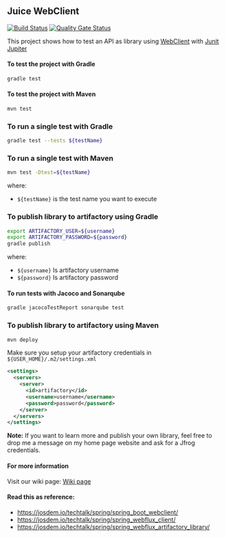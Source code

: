 Juice WebClient
----------------------------------------

[![Build Status](https://app.travis-ci.com/josdem/juice-webclient.svg?branch=master)](https://app.travis-ci.com/josdem/juice-webclient)
[![Quality Gate Status](https://sonar.josdem.io/api/project_badges/measure?project=com.josdem.jugoterapia.webclient%3Ajuice-webclient&metric=alert_status)](https://sonar.josdem.io/dashboard?id=com.josdem.jugoterapia.webclient%3Ajuice-webclient)

This project shows how to test an API as library using [WebClient](https://docs.spring.io/spring-boot/docs/2.0.3.RELEASE/reference/html/boot-features-webclient.html) with [Junit Jupiter](https://junit.org/junit5/docs/current/user-guide/)

#### To test the project with Gradle

```bash
gradle test
```

#### To test the project with Maven

```bash
mvn test
```

### To run a single test with Gradle

```bash
gradle test --tests ${testName}
```

### To run a single test with Maven

```bash
mvn test -Dtest=${testName}
```

where:

- `${testName}` is the test name you want to execute

### To publish library to artifactory using Gradle

```bash
export ARTIFACTORY_USER=${username}
export ARTIFACTORY_PASSWORD=${password}
gradle publish
```

where:

- `${username}` Is artifactory username
- `${password}` Is artifactory password

#### To run tests with Jacoco and Sonarqube

```bash
gradle jacocoTestReport sonarqube test
```

### To publish library to artifactory using Maven

```bash
mvn deploy
```

Make sure you setup your artifactory credentials in `${USER_HOME}/.m2/settings.xml`

```xml
<settings>
  <servers>
    <server>
      <id>artifactory</id>
      <username>username</username>
      <password>password</password>
    </server>
  </servers>
</settings>
```

**Note:** If you want to learn more and publish your own library, feel free to drop me a message on my home page website and ask for a Jfrog credentials.

#### For more information

Visit our wiki page: [Wiki page](https://github.com/josdem/juice-webclient/wiki)

#### Read this as reference:

* https://josdem.io/techtalk/spring/spring_boot_webclient/
* https://josdem.io/techtalk/spring/spring_webflux_client/
* https://josdem.io/techtalk/spring/spring_webflux_artifactory_library/